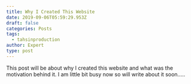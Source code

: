 ```yaml
---
title: Why I Created This Website
date: 2019-09-06T05:59:29.953Z
draft: false
categories: Posts
tags:
  - tahsinproduction
author: Expert
type: post
---
```

This post will be about why I created this website and what was the motivation behind it. I am little bit busy now so will write about it soon.....
